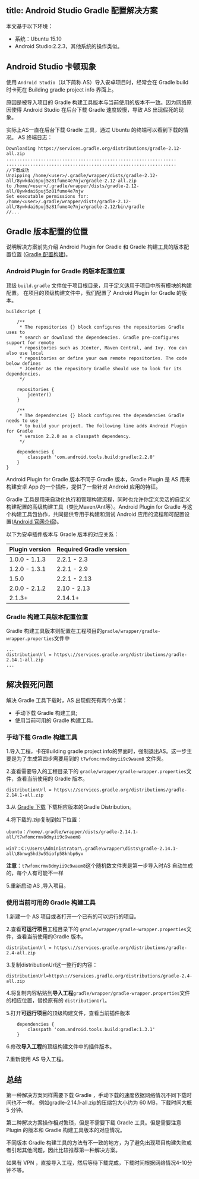 title: Android Studio Gradle 配置解决方案
---

本文基于以下环境：

- 系统：Ubuntu 15.10
- Android Studio:2.2.3，其他系统的操作类似。


## Android Studio 卡顿现象
使用 `Android Studio`（以下简称 AS）导入安卓项目时，经常会在 Gradle build 时卡死在 Building gradle project info 界面上。

原因是被导入项目的 Gradle 构建工具版本与当前使用的版本不一致。因为网络原因使得 Android Studio 在后台下载 Gradle 速度较慢，导致 AS 出现假死的现象。

实际上AS一直在后台下载 Gradle 工具，通过 Ubuntu 的终端可以看到下载的情况。
AS 终端日志：

```
Downloading https://services.gradle.org/distributions/gradle-2.12-all.zip
................................................................
................................................................
//下载成功
Unzipping /home/<user>/.gradle/wrapper/dists/gradle-2.12-all/8ywkdai6puj5z81fume4e7njw/gradle-2.12-all.zip 
to /home/<user>/.gradle/wrapper/dists/gradle-2.12-all/8ywkdai6puj5z81fume4e7njw
Set executable permissions for: /home/<user>/.gradle/wrapper/dists/gradle-2.12-all/8ywkdai6puj5z81fume4e7njw/gradle-2.12/bin/gradle
//...

```
## Gradle 版本配置的位置
说明解决方案前先介绍 Android Plugin for Gradle 和 Gradle 构建工具的版本配置位置 ([Gradle 配置构建](https://developer.android.com/studio/build/index.html))。
### Android Plugin for Gradle 的版本配置位置
顶级 `build.gradle` 文件位于项目根目录，用于定义适用于项目中所有模块的构建配置。
在项目的顶级构建文件中，我们配置了 Android Plugin for Gradle 的版本。
                                                                                                                                                                                                                                                                                                                                                                                                                                                                                                                                                                                                                                                                                                                                                                                                                                                                                                                                                                                                                                                                                                                                                                                                                                                                                                                                                                                                                                                                                                                                                                                                                                                                                                                                                                                                                                                                                                                                                                                                                                                                                                                                                                                                                                                                                                                                                                                                                                                                                                                                                                                                                                                                                                                                                                                                                                                                                                                                                                                                                                                                                                                                                                                                                                                                                                                                                  
```
buildscript {

    /**
     * The repositories {} block configures the repositories Gradle uses to
     * search or download the dependencies. Gradle pre-configures support for remote
     * repositories such as JCenter, Maven Central, and Ivy. You can also use local
     * repositories or define your own remote repositories. The code below defines
     * JCenter as the repository Gradle should use to look for its dependencies.
     */

    repositories {
        jcenter()
    }

    /**
     * The dependencies {} block configures the dependencies Gradle needs to use
     * to build your project. The following line adds Android Plugin for Gradle
     * version 2.2.0 as a classpath dependency.
     */

    dependencies {
        classpath 'com.android.tools.build:gradle:2.2.0'
    }
}
```

Android Plugin for Gradle 版本不同于 Gradle 版本，Gradle Plugin 是 AS 用来构建安卓 App 的一个插件，提供了一些针对 Android 应用的特征。

Gradle 工具是用来自动化执行和管理构建流程，同时也允许你定义灵活的自定义构建配置的高级构建工具（类比Maven/Ant等）。Android Plugin for Gradle 与这个构建工具包协作，共同提供专用于构建和测试 Android 应用的流程和可配置设置([Android 官网介绍](https://developer.android.com/studio/releases/gradle-plugin.html))。

以下为安卓插件版本与 Gradle 版本的对应关系：

|Plugin version	|Required Gradle version|
|-------------|----------|
|1.0.0 - 1.1.3	|2.2.1 - 2.3|
|1.2.0 - 1.3.1	|2.2.1 - 2.9|
|1.5.0	|2.2.1 - 2.13|
|2.0.0 - 2.1.2	|2.10 - 2.13|
|2.1.3+	|2.14.1+|

### Gradle 构建工具版本配置位置

Gradle 构建工具版本则配置在工程项目的`gradle/wrapper/gradle-wrapper.properties`文件中

```
...
distributionUrl = https\://services.gradle.org/distributions/gradle-2.14.1-all.zip
...

```

## 解决假死问题
解决 Gradle 工具下载时，AS 出现假死有两个方案：

- 手动下载 Gradle 构建工具;
- 使用当前可用的 Gradle 构建工具。

### 手动下载 Gradle 构建工具

1.导入工程，卡在Building gradle project info的界面时，强制退出AS。这一步主要是为了生成第四步需要用到的 `t7wfomcrmv8dmyii9c9waem8` 文件夹。

2.查看需要导入的工程目录下的 `gradle/wrapper/gradle-wrapper.properties`文件，查看当前使用的 Gradle 版本。

```
distributionUrl = https\://services.gradle.org/distributions/gradle-2.14.1-all.zip
```

 3.从 [Gradle 下载](http://services.gradle.org/distributions) 下载相应版本的Gradle Distribution。

4.将下载的.zip复制到如下位置：

```
ubuntu：/home/.gradle/wrapper/dists/gradle-2.14.1-all/t7wfomcrmv8dmyii9c9waem8

win7：C:\Users\Administrator\.gradle\wrapper\dists\gradle-2.14.1-all\8bnwg5hd3w55iofp58khbp6yv
```

**注意**：`t7wfomcrmv8dmyii9c9waem8`这个随机数文件夹是第一步导入时AS 自动生成的，每个人有可能不一样

5.重新启动 AS ,导入项目。


### 使用当前可用的 Gradle 构建工具

1.新建一个 AS 项目或者打开一个已有的可以运行的项目。

2.查看**可运行项目**工程目录下的 `gradle/wrapper/gradle-wrapper.properties`文件，查看当前使用的Gradle 版本。

```
distributionUrl = https\://services.gradle.org/distributions/gradle-2.4-all.zip
```

3.复制distributionUrl这一整行的内容：
```
distributionUrl=https\://services.gradle.org/distributions/gradle-2.4-all.zip
```

4.将复制内容粘贴到**导入工程**`gradle/wrapper/gradle-wrapper.properties`文件的相应位置，替换原有的 `distributionUrl`。

5.打开**可运行项目**的顶级构建文件，查看当前插件版本

```
    dependencies {
        classpath 'com.android.tools.build:gradle:1.3.1'
    }
```

6.修改**导入工程**的顶级构建文件中的插件版本。

7.重新使用 AS 导入工程。

## 总结

第一种解决方案同样需要下载 Gradle ，手动下载的速度依据网络情况不同下载时间也不一样。
例如gradle-2.14.1-all.zip的压缩包大小约为 60 MB，下载时间大概 5 分钟。

第二种解决方案操作相对繁琐，但是不需要下载 Gradle 工具。但是需要注意 Plugin 的版本和 Gradle 构建工具版本的对应情况。

不同版本 Gradle 构建工具的方法有不一致的地方，为了避免出现项目构建失败或者引起其他问题，因此比较推荐第一种解决方案。

如果有 VPN ，直接导入工程，然后等待下载完成，下载时间根据网络情况4-10分钟不等。